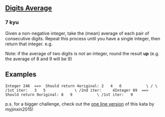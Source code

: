 <h2><a href=https://www.codewars.com/kata/5a32526ae1ce0ec0f10000b2/train/javascript target="_blank">Digits Average</a></h2><h3>7 kyu</h3><p>Given a non-negative integer, take the (mean) average of each pair of consecutive digits. Repeat this process until you have a single integer, then return that integer. e.g.</p><p>Note: if the average of two digits is not an integer, round the result <strong>up</strong> (e.g. the average of 8 and 9 will be 9)</p><h2 id="examples">Examples</h2><pre><code>Integer 246  ==&gt;  Should return 4original: 2   4   6           \ / \ /1st iter:   3   5             \ /2nd iter:     4Integer 89  ==&gt;  Should return 9original: 8   9           \ /1st iter:   9</code></pre><p>p.s. for a bigger challenge, check out the <a href="https://www.codewars.com/kata/one-line-task-digits-average" data-turbolinks="false" target="_blank">one line version</a> of this kata by myjinxin2015!</p>